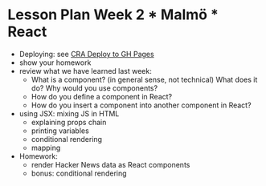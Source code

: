 # Lesson Plan Week 2 * Malmö * React

* Deploying: see [CRA Deploy to GH Pages](https://github.com/facebook/create-react-app/blob/master/packages/react-scripts/template/README.md#github-pages)
* show your homework
* review what we have learned last week:
  * What is a component? (in general sense, not technical) What does it do? Why would you use components?
  * How do you define a component in React?
  * How do you insert a component into another component in React?
* using JSX: mixing JS in HTML
  * explaining props chain
  * printing variables
  * conditional rendering
  * mapping
* Homework:
  * render Hacker News data as React components
  * bonus: conditional rendering
